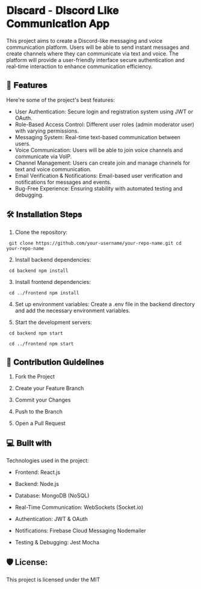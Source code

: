 # 𝐃𝐢𝐬𝐜𝐚𝐫𝐝 - 𝐃𝐢𝐬𝐜𝐨𝐫𝐝 𝐋𝐢𝐤𝐞 𝐂𝐨𝐦𝐦𝐮𝐧𝐢𝐜𝐚𝐭𝐢𝐨𝐧 𝐀𝐩𝐩

This project aims to create a Discord-like messaging and voice communication platform.
 Users will be able to send instant messages and create channels where they can communicate via text and voice.
 The platform will provide a user-friendly interface secure authentication and real-time interaction to enhance communication efficiency.

## 🧐 𝐅𝐞𝐚𝐭𝐮𝐫𝐞𝐬

Here're some of the project's best features:

- User Authentication: Secure login and registration system using JWT or OAuth.
- Role-Based Access Control: Different user roles (admin moderator user) with varying permissions.
- Messaging System: Real-time text-based communication between users.
- Voice Communication: Users will be able to join voice channels and communicate via VoIP.
- Channel Management: Users can create join and manage channels for text and voice communication.
- Email Verification & Notifications: Email-based user verification and notifications for messages and events.
- Bug-Free Experience: Ensuring stability with automated testing and debugging.

## 🛠️ 𝐈𝐧𝐬𝐭𝐚𝐥𝐥𝐚𝐭𝐢𝐨𝐧 𝐒𝐭𝐞𝐩𝐬

1. Clone the repository:

` git clone https://github.com/your-username/your-repo-name.git cd your-repo-name` 

2. Install backend dependencies:

` cd backend npm install` 

3. Install frontend dependencies:

` cd ../frontend npm install` 

4. Set up environment variables: Create a .env file in the backend directory and add the necessary environment variables.

5. Start the development servers:

` cd backend npm start` 

` cd ../frontend npm start` 

## 🍰 𝐂𝐨𝐧𝐭𝐫𝐢𝐛𝐮𝐭𝐢𝐨𝐧 𝐆𝐮𝐢𝐝𝐞𝐥𝐢𝐧𝐞𝐬

1. Fork the Project

2. Create your Feature Branch

3. Commit your Changes

4. Push to the Branch 

5. Open a Pull Request

## 💻 𝐁𝐮𝐢𝐥𝐭 𝐰𝐢𝐭𝐡

Technologies used in the project:

- Frontend: React.js

- Backend: Node.js

- Database: MongoDB (NoSQL)

- Real-Time Communication: WebSockets (Socket.io)

- Authentication: JWT & OAuth

- Notifications: Firebase Cloud Messaging Nodemailer

- Testing & Debugging: Jest Mocha

## 🛡️ License:

This project is licensed under the MIT
